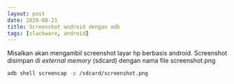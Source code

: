 ```yaml
---
layout: post
date: 2020-08-21
title: Screenshot android dengan adb
tags: [slackware, android]
---
```

Misalkan akan mengambil screenshot layar hp berbasis android. Screenshot disimpan di _external memory_ (sdcard) dengan nama file screenshot.png
```bash
adb shell screencap -p /sdcard/screenshot.png
```
